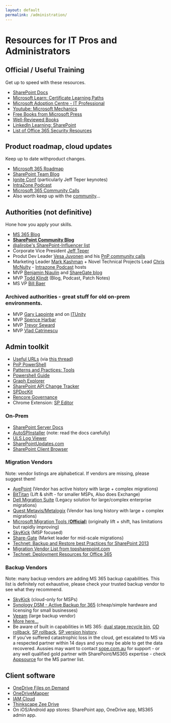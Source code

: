 ```yaml
---
layout: default
permalink: /administration/
---
```

# Resources for IT Pros and Administrators

## Official / Useful Training  

Get up to speed with these resources.

*   [SharePoint Docs](https://docs.microsoft.com/en-us/sharepoint)
*   [Microsoft Learn: Certificate Learning Paths](https://docs.microsoft.com/en-us/learn/certifications/browse/?resource_type=certification)
*   [Microsoft Adoption Centre - IT Professional](https://adoption.microsoft.com/en-us/roles/it-professional/)
*   [Youtube: Microsoft Mechanics](https://www.youtube.com/channel/UCJ9905MRHxwLZ2jeNQGIWxA)
*   [Free Books from Microsoft Press](https://blogs.msdn.microsoft.com/mssmallbiz/category/ebooks/)
*   [Well-Reviewed Books](https://www.amazon.com/s/ref=nb_sb_ss_c_2_25?url=search-alias%3Dstripbooks&field-keywords=sharepoint+administration&sprefix=sharepoint+administration%2Caps%2C910)
*   [LinkedIn Learning: SharePoint](https://www.linkedin.com/learning/search?keywords=sharepoint)
*   [List of Office 365 Security Resources](https://practical365.com/office-365-security-resources/)

## Product roadmap, cloud updates

Keep up to date withproduct  changes.

*   [Microsoft 365 Roadmap](https://www.microsoft.com/en-au/microsoft-365/roadmap?)
*   [SharePoint Team Blog](http://blogs.office.com/sharepoint/)
*   [Ignite Conf](https://www.microsoft.com/en-us/ignite) (particularly Jeff Teper keynotes)
*   [IntraZone Podcast](https://intrazone.libsyn.com/)
*   [Microsoft 365 Community Calls](https://www.youtube.com/channel/UC_mKdhw-V6CeCM7gTo_Iy7w/videos)
*   Also worth keep up with the [community](/communities)...

## Authorities (not definitive)

Hone how you apply your skills.

*   [MS 365 Blog](https://www.microsoft.com/en-us/microsoft-365/blog/)
*   **[SharePoint Community Blog](https://techcommunity.microsoft.com/t5/Microsoft-SharePoint-Blog/bg-p/SPBlog)**
*   [@alirobe's SharePoint-Influencer list](https://twitter.com/alirobe/lists/sharepoint-influencers) 
*   Corporate Vice President [Jeff Teper](https://twitter.com/jeffteper)
*   Produt Dev Leader [Vesa Juvonen](https://twitter.com/vesajuvonen) and his [PnP community calls](https://www.youtube.com/channel/UC_mKdhw-V6CeCM7gTo_Iy7w/videos)
*   Marketing Leader [Mark Kashman](https://twitter.com/mkashman) + Novel Technical Projects Lead [Chris McNulty](https://twitter.com/cmcnulty2000) - [Intrazone Podcast](https://intrazone.libsyn.com/) hosts
*   MVP    [Benjamin Niaulin](https://bniaulin.wordpress.com/) and [ShareGate blog](https://en.share-gate.com/blog)
*   MVP    [Todd Klindt](http://www.toddklindt.com) (Blog, Podcast, Patch Notes)
*   MS VP  [Bill Baer](https://wbaer.net/)

### Archived authorities - great stuff for old on-prem environments.

*   MVP    [Gary Lapointe](http://blog.falchionconsulting.com) and on [ITUnity](http://www.itunity.com/users/gary-lapointe)
*   MVP    [Spence Harbar](http://harbar.net/)
*   MVP    [Trevor Seward](https://thesharepointfarm.com/)
*   MVP    [Vlad Catrinescu](https://absolute-sharepoint.com/)
## Admin toolkit 

*   [Useful URLs](https://docs.google.com/spreadsheets/d/1vKO9jOaTM4poMOPEogfnH35ky2pRuE8V/edit#gid=667984383) (via [this thread](https://old.reddit.com/r/sharepoint/comments/ubi4cm/sharepoint_admin_useful_urls_sharepoint_rest_api/))
*   [PnP PowerShell](https://pnp.github.io/powershell/)
*   [Patterns and Practices: Tools](https://github.com/OfficeDev/PnP-Tools)
*   [Powershell Guide](https://docs.microsoft.com/en-us/powershell/sharepoint)
*   [Graph Explorer](https://developer.microsoft.com/en-us/graph/graph-explorer)
*   [SharePoint API Change Tracker](https://s-kainet.github.io/sp-rest-explorer/#/api-diff)
*   [SPDocKit](http://www.spdockit.com/)
*   [Rencore Governance](https://rencore.com/)
*   Chrome Extension: [SP Editor](https://chrome.google.com/webstore/detail/sp-editor/ecblfcmjnbbgaojblcpmjoamegpbodhd?hl=en)

### On-Prem

*   [SharePoint Server Docs](https://docs.microsoft.com/en-us/sharepoint/sharepoint-server)
*   [AutoSPInstaller](http://autospinstaller.com/) (note: read the docs carefully)
*   [ULS Log Viewer](http://www.microsoft.com/en-au/download/details.aspx?id=44020)
*   [SharePointUpdates.com](https://sharepointupdates.com/)
*   [SharePoint Client Browser](https://github.com/bramdejager/spcb)

### Migration Vendors

Note: vendor listings are alphabetical. If vendors are missing, please suggest them!

*   [AvePoint](http://www.avepoint.com/) (Vendor has active history with large + complex migrations)
*   [BitTitan](https://www.bittitan.com/) (Lift & shift - for smaller MSPs, Also does Exchange)
*   [Dell Migration Suite](https://www.dell.com/learn/us/en/04/shared-content~data-sheets~en/documents~dsw-migrationsuite4sp-us-ks.pdf) (Legacy solution for large/complex enterprise migrations)
*   [Quest Metavis/Metalogix](https://www.quest.com/metalogix/) (Vendor has long history with large + complex migrations)
*   [Microsoft Migration Tools (**Official**)](https://docs.microsoft.com/en-us/sharepointmigration/migrate-to-sharepoint-online) (originally lift + shift, has limitations but rapidly improving)
*   [SkyKick](https://www.skykick.com/) (MSP focused)
*   [Share-Gate](http://www.share-gate.com/) (Market leader for mid-scale migrations)
*   [Technet: Backup and Restore best Practices for SharePoint 2013](https://technet.microsoft.com/en-us/library/gg266384.aspx)
*   [Migration Vendor List from topsharepoint.com](http://www.topsharepoint.com/content-migration-tools-for-sharepoint)
*   [Technet: Deployment Resources for Office 365](https://technet.microsoft.com/en-us/library/hh852475.aspx?f=255&MSPPError=-2147217396)
### Backup Vendors

Note: many backup vendors are adding MS 365 backup capabilities. This list is definitely not exhaustive, please check your trusted backup vendor to see what they recommend.

*   [SkyKick](https://www.skykick.com/) (cloud-only for MSPs)
*   [Synology DSM - Active Backup for 365](https://www.synology.com/en-au/dsm/feature/active_backup_office365) (cheap/simple hardware and licensing for small businesses)
*   [Veeam](https://www.veeam.com/backup-microsoft-office-365.html) (large backup vendor)
*   [More here...](https://expertinsights.com/insights/the-top-backup-and-recovery-solutions-for-microsoft-office-365/)
*   Be aware of built in capabilities in MS 365: [dual stage recycle bin](https://support.microsoft.com/en-us/office/restore-deleted-items-from-the-site-collection-recycle-bin-5fa924ee-16d7-487b-9a0a-021b9062d14b), [OD  rollback](https://support.microsoft.com/en-us/office/restore-your-onedrive-fa231298-759d-41cf-bcd0-25ac53eb8a15), [SP rollback](https://steveknutson.blog/2021/07/20/sharepoint-online-ransomware-recovery/), [SP version history](https://support.microsoft.com/en-us/office/restore-a-previous-version-of-an-item-or-file-in-sharepoint-f66dbda0-81f4-4d1e-b08c-793265c58934). 
* If you've suffered catastrophic loss in the cloud, get escalated to MS via a respected partner within 14 days and you may be able to get the data recovered. Aussies may want to contact [sope.com.au](https://sope.com.au) for support - or any well qualified gold partner with SharePoint/MS365 expertise - check [Appsource](https://appsource.microsoft.com/) for the MS partner list. 

## Client software

*   [OneDrive Files on Demand](https://support.office.com/en-us/article/learn-about-onedrive-files-on-demand-0e6860d3-d9f3-4971-b321-7092438fb38e)
*   [OneDriveMapper](https://www.lieben.nu/liebensraum/onedrivemapper/)
*   [IAM Cloud](https://www.lieben.nu/liebensraum/onedrivemapper/onedrivemapper-cloud/)
*   [Thinkscape Zee Drive](http://www.thinkscape.com/)  
*   On iOS/Android app stores: SharePoint app, OneDrive app, MS365 admin app.

